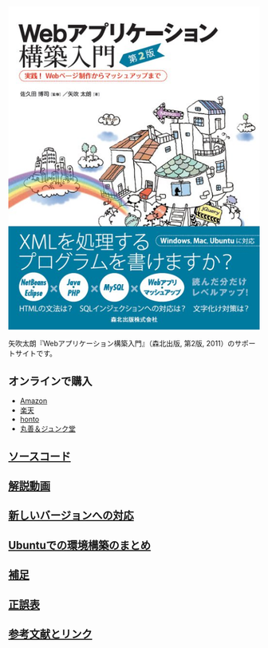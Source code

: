<a href="http://www.amazon.co.jp/exec/obidos/ASIN/4627847327/inquisitor-22/"><img src="https://github.com/taroyabuki/webbook2/blob/master/cover.jpg?raw=true" alt="カバー" /></a>

矢吹太朗『Webアプリケーション構築入門』（森北出版, 第2版, 2011）のサポートサイトです。

## オンラインで購入

* [Amazon](http://www.amazon.co.jp/exec/obidos/ASIN/4627847327/inquisitor-22/)
* [楽天](http://hb.afl.rakuten.co.jp/hgc/0e202fa1.0c39fc04.0e202fa2.b39f0cc2/?pc=http%3a%2f%2fbooks.rakuten.co.jp%2frb%2f11124318%2f%3fscid%3daf_ich_link_txt&amp;m=http%3a%2f%2fm.rakuten.co.jp%2fbook%2fi%2f14439334%2f)
* [honto](http://honto.jp/netstore/pd-book_03397461.html)
* [丸善＆ジュンク堂](http://www.junkudo.co.jp/detail.jsp?ISBN=9784627847323)

## [ソースコード](https://github.com/taroyabuki/webbook2/tree/master/src)

## [解説動画](https://github.com/taroyabuki/webbook2/blob/master/movies.md)

## [新しいバージョンへの対応](https://github.com/taroyabuki/webbook2/blob/master/update.md)

## [Ubuntuでの環境構築のまとめ](https://github.com/taroyabuki/webbook2/blob/master/ubuntu.md)

## [補足](https://github.com/taroyabuki/webbook2/blob/master/supplement.md)

## [正誤表](https://github.com/taroyabuki/webbook2/blob/master/errata.md)

## [参考文献とリンク](https://github.com/taroyabuki/webbook2/blob/master/links.md)
